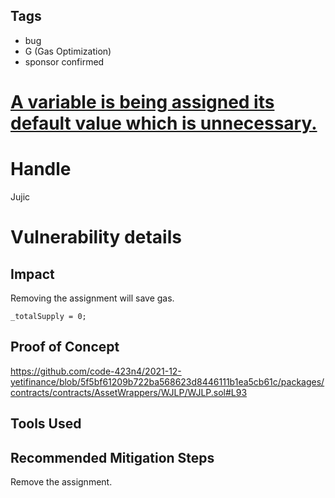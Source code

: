 ## Tags

- bug
- G (Gas Optimization)
- sponsor confirmed

# [A variable is being assigned its default value which is unnecessary.](https://github.com/code-423n4/2021-12-yetifinance-findings/issues/87) 

# Handle

Jujic


# Vulnerability details

## Impact
Removing the assignment will save gas.
```
_totalSupply = 0;
```

## Proof of Concept
https://github.com/code-423n4/2021-12-yetifinance/blob/5f5bf61209b722ba568623d8446111b1ea5cb61c/packages/contracts/contracts/AssetWrappers/WJLP/WJLP.sol#L93

## Tools Used

## Recommended Mitigation Steps
Remove the assignment.

